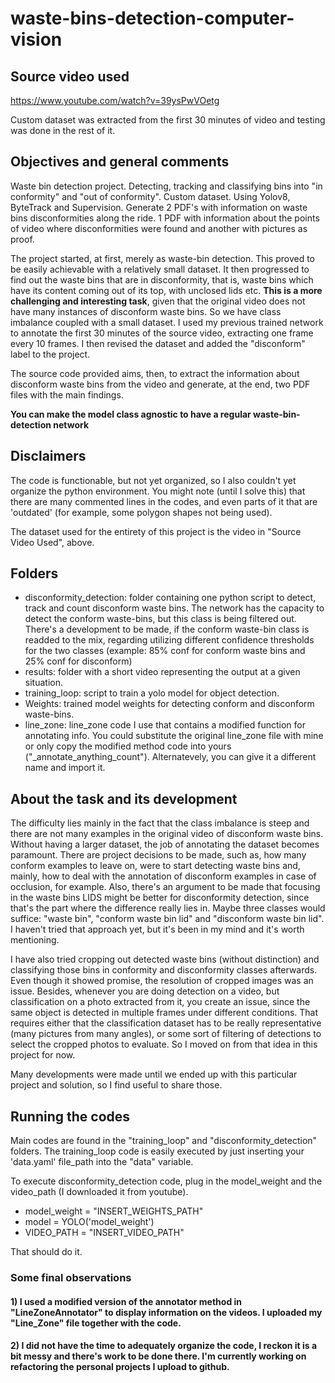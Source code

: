 # waste-bins-detection-computer-vision

## Source video used
https://www.youtube.com/watch?v=39ysPwVOetg 

Custom dataset was extracted from the first 30 minutes of video and testing was done in the rest of it. 

## Objectives and general comments  
Waste bin detection project. Detecting, tracking and classifying bins into "in conformity" and "out of conformity". Custom dataset. Using Yolov8, ByteTrack and Supervision. Generate 2 PDF's with information on waste bins disconformities along the ride. 1 PDF with information about the points of video where disconformities were found and another with pictures as proof. 

The project started, at first, merely as waste-bin detection. This proved to be easily achievable with a relatively small dataset. It then progressed to find out the waste bins that are in disconformity, that is, waste bins which have its content coming out of its top, with unclosed lids etc. **This is a more challenging and interesting task**, given that the original video does not have many instances of disconform waste bins. So we have class imbalance coupled with a small dataset. I used my previous trained network to annotate the first 30 minutes of the source video, extracting one frame every 10 frames. I then revised the dataset and added the "disconform" label to the project.

The source code provided aims, then, to extract the information about disconform waste bins from the video and generate, at the end, two PDF files with the main findings. 

**You can make the model class agnostic to have a regular waste-bin-detection network**

## Disclaimers 
The code is functionable, but not yet organized, so I also couldn't yet organize the python environment. You might note (until I solve this) that there are many commented lines in the codes, and even parts of it that are 'outdated' (for example, some polygon shapes not being used). 

The dataset used for the entirety of this project is the video in "Source Video Used", above.

## Folders 

- disconformity_detection: folder containing one python script to detect, track and count disconform waste bins. The network has the capacity to detect the conform waste-bins, but this class is being filtered out. There's a development to be made, if the conform waste-bin class is readded to the mix, regarding utilizing different confidence thresholds for the two classes (example: 85% conf for conform waste bins and 25% conf for disconform)
- results: folder with a short video representing the output at a given situation. 
- training_loop: script to train a yolo model for object detection.
- Weights: trained model weights for detecting conform and disconform waste-bins. 
- line_zone: line_zone code I use that contains a modified function for annotating info. You could substitute the original line_zone file with mine or only copy the modified method code into yours ("_annotate_anything_count"). Alternatevely, you can give it a different name and import it. 

## About the task and its development

The difficulty lies mainly in the fact that the class imbalance is steep and there are not many examples in the original video of disconform waste bins. Without having a larger dataset, the job of annotating the dataset becomes paramount. There are project decisions to be made, such as, how many conform examples to leave on, were to start detecting waste bins and, mainly, how to deal with the annotation of disconform examples in case of occlusion, for example. Also, there's an argument to be made that focusing in the waste bins LIDS might be better for disconformity detection, since that's the part where the difference really lies in. Maybe three classes would suffice: "waste bin", "conform waste bin lid" and "disconform waste bin lid". I haven't tried that approach yet, but it's been in my mind and it's worth mentioning. 

I have also tried cropping out detected waste bins (without distinction) and classifying those bins in conformity and disconformity classes afterwards. Even though it showed promise, the resolution of cropped images was an issue. Besides, whenever you are doing detection on a video, but classification on a photo extracted from it, you create an issue, since the same object is detected in multiple frames under different conditions. That requires either that the classification dataset has to be really representative (many pictures from many angles), or some sort of filtering of detections to select the cropped photos to evaluate. So I moved on from that idea in this project for now.  

Many developments were made until we ended up with this particular project and solution, so I find useful to share those. 


## Running the codes
Main codes are found in the "training_loop" and "disconformity_detection" folders. 
The training_loop code is easily executed by just inserting your 'data.yaml' file_path into the "data" variable. 

To execute disconformity_detection code, plug in the model_weight and the video_path (I downloaded it from youtube).

- model_weight = "INSERT_WEIGHTS_PATH"
- model = YOLO('model_weight')
- VIDEO_PATH = "INSERT_VIDEO_PATH"

That should do it. 


### Some final observations 
#### 1) I used a modified version of the annotator method in "LineZoneAnnotator" to display information on the videos. I uploaded my "Line_Zone" file together with the code. 
#### 2) I did not have the time to adequately organize the code, I reckon it is a bit messy and there's work to be done there. I'm currently working on refactoring the personal projects I upload to github. 
